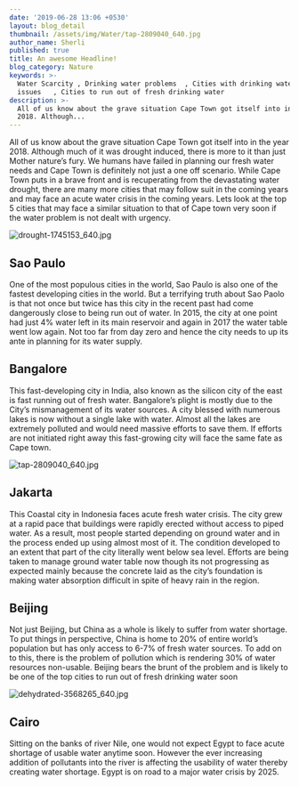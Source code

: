 ```yaml
---
date: '2019-06-28 13:06 +0530'
layout: blog_detail
thumbnail: /assets/img/Water/tap-2809040_640.jpg
author_name: Sherli
published: true
title: An awesome Headline!
blog_category: Nature
keywords: >-
  Water Scarcity , Drinking water problems  , Cities with drinking water
  issues   , Cities to run out of fresh drinking water
description: >-
  All of us know about the grave situation Cape Town got itself into in the year
  2018. Although...
---
```


All of us know about the grave situation Cape Town got itself into in the year 2018. Although much of it was drought induced, there is more to it than just Mother nature’s fury. We humans have failed in planning our fresh water needs and Cape Town is definitely not just a one off scenario. While Cape Town puts in a brave front and is recuperating from the devastating water drought, there are many more cities that may follow suit in the coming years and may face an acute water crisis in the coming years. Lets look at the top 5 cities that may face a similar situation to that of Cape town very soon if the water problem is not dealt with urgency.

![drought-1745153_640.jpg]({{site.baseurl}}/assets/img/Water/drought-1745153_640.jpg)


## Sao Paulo
One of the most populous cities in the world, Sao Paulo is also one of the fastest developing cities in the world. But a terrifying truth about Sao Paolo is that not once but twice has this city in the recent past had come dangerously close to being run out of water. In 2015, the city at one point had just 4% water left in its main reservoir and again in 2017 the water table went low again. Not too far from day zero and hence the city needs to up its ante in planning for its water supply.

## Bangalore
This fast-developing city in India, also known as the silicon city of the east is fast running out of fresh water. Bangalore’s plight is mostly due to the City’s mismanagement of its water sources. A city blessed with numerous lakes is now without a single lake with water. Almost all the lakes are extremely polluted and would need massive efforts to save them. If efforts are not initiated right away this fast-growing city will face the same fate as Cape town.

![tap-2809040_640.jpg]({{site.baseurl}}/assets/img/Water/tap-2809040_640.jpg)

## Jakarta
This Coastal city in Indonesia faces acute fresh water crisis. The city grew at a rapid pace that buildings were rapidly erected without access to piped water. As a result, most people started depending on ground water and in the process ended up using almost most of it. The condition developed to an extent that part of the city literally went below sea level. Efforts are being taken to manage ground water table now though its not progressing as expected mainly because the concrete laid as the city’s foundation is making water absorption difficult in spite of heavy rain in the region.

## Beijing
Not just Beijing, but China as a whole is likely to suffer from water shortage. To put things in perspective, China is home to 20% of entire world’s population but has only access to 6-7% of fresh water sources. To add on to this, there is the problem of pollution which is rendering 30% of water resources non-usable. Beijing bears the brunt of the problem and is likely to be one of the top cities to run out of fresh drinking water soon

![dehydrated-3568265_640.jpg]({{site.baseurl}}/assets/img/Water/dehydrated-3568265_640.jpg)

## Cairo
Sitting on the banks of river Nile, one would not expect Egypt to face acute shortage of usable water anytime soon. However the ever increasing addition of pollutants into the river is affecting the usability of water thereby creating water shortage. Egypt is on road to a major water crisis by 2025.
